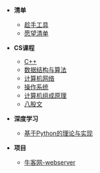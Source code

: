 * **清单**
    * [趁手工具](Other/README)
    * [愿望清单](Other/todolist)
    
* **CS课程**
  * [C++](00C++/README)
  * [数据结构与算法](01DS/README)
  * [计算机网络](01CN/README)
  * [操作系统](01OS/README)
  * [计算机组成原理](01CO/README)
  * [八股文](02Complex/README)
  
* **深度学习**
    * [基于Python的理论与实现](00DL/README)
    
* **项目**
    * [牛客网-webserver](02webserver/README)

